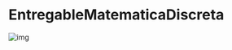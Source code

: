 # EntregableMatematicaDiscreta

![img](https://www.seminolehardrockhollywood.com/-/media/project/shrss/sga/casinos/hard-rock/hollywood/casino/poker/poker-cards-746x420.jpg?rev=993bcc69da874916bb7e9af2713c100e)
